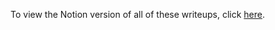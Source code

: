 To view the Notion version of all of these writeups, click [here](https://dharneesh.notion.site/Tryhackme-writeups-50f91a553f8a4814bf18988e50a323b4?pvs=4).
